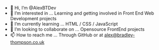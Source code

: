 - 👋 Hi, I’m @AlexBTDev
- 👀 I’m interested in ... Learning and getting involved in Front End Web Development projects
- 🌱 I’m currently learning ... HTML / CSS / JavaScript
- 💞️ I’m looking to collaborate on ... Opensource FrontEnd projects
- 📫 How to reach me ... Through GitHub or at alex@bradley-thompson.co.uk

<!---
AlexBTDev/AlexBTDev is a ✨ special ✨ repository because its `README.md` (this file) appears on your GitHub profile.
You can click the Preview link to take a look at your changes.
--->
